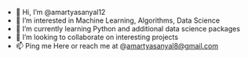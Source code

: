 - 👋 Hi, I’m @amartyasanyal12
- 👀 I’m interested in Machine Learning, Algorithms, Data Science
- 🌱 I’m currently learning Python and additional data science packages
- 💞️ I’m looking to collaborate on interesting projects
- 📫 Ping me Here or reach me at @amartyasanyal8@gmail.com

<!---
amartyasanyal12/amartyasanyal12 is a ✨ special ✨ repository because its `README.md` (this file) appears on your GitHub profile.
You can click the Preview link to take a look at your changes.
--->
